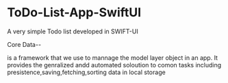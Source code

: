 # ToDo-List-App-SwiftUI
A very simple Todo list developed in SWIFT-UI


Core Data--

is a framework that we use to mannage the model layer object in an app. It provides the genralized andd automated soloution to comon tasks including presistence,saving,fetching,sorting data in local storage
